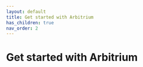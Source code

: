 ```yaml
---
layout: default
title: Get started with Arbitrium
has_children: true
nav_order: 2
---
```


# Get started with Arbitrium
